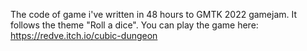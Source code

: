 The code of game i've written in 48 hours to GMTK 2022 gamejam.
It follows the theme "Roll a dice".
You can play the game here: https://redve.itch.io/cubic-dungeon
